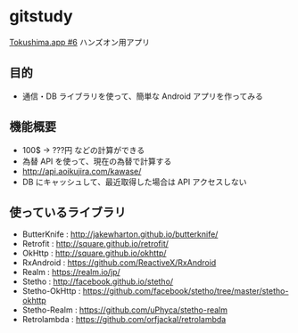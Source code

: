 # gitstudy
[Tokushima.app #6](http://tokushima-app.connpass.com/event/23744/) ハンズオン用アプリ

## 目的
* 通信・DB ライブラリを使って、簡単な Android アプリを作ってみる

## 機能概要
* 100$ → ???円 などの計算ができる
* 為替 API を使って、現在の為替で計算する
 * http://api.aoikujira.com/kawase/
* DB にキャッシュして、最近取得した場合は API アクセスしない

## 使っているライブラリ
* ButterKnife : <http://jakewharton.github.io/butterknife/>
* Retrofit : <http://square.github.io/retrofit/>
 * OkHttp : <http://square.github.io/okhttp/>
 * RxAndroid : <https://github.com/ReactiveX/RxAndroid>
* Realm : <https://realm.io/jp/>
* Stetho : <http://facebook.github.io/stetho/>
 * Stetho-OkHttp : <https://github.com/facebook/stetho/tree/master/stetho-okhttp>
 * Stetho-Realm : <https://github.com/uPhyca/stetho-realm>
* Retrolambda : <https://github.com/orfjackal/retrolambda>
